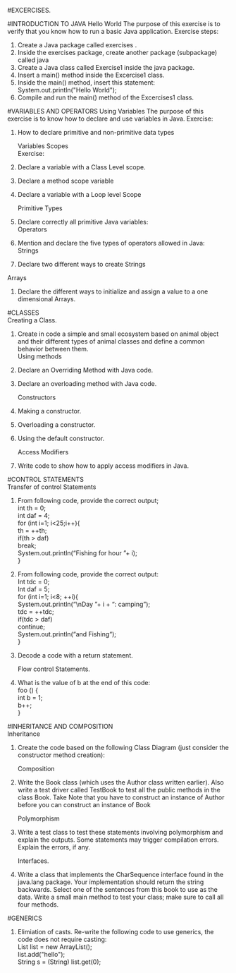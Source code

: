 #EXCERCISES.

#INTRODUCTION TO JAVA
	Hello World
	The purpose of this exercise is to verify that you know how to run a basic Java application. 
Exercise steps: <br/>
1.	Create a Java package called exercises .<br/>
2.	Inside the exercises package, create another package (subpackage) called java<br/>
3.	Create a Java class called Exercise1 inside the java package.<br/>
4.	Insert a main() method inside the Excercise1 class.<br/>
5.	Inside the main() method, insert this statement: <br/>
System.out.println("Hello World"); <br/>
6.	Compile and run the main() method of the Excercises1 class.<br/>



#VARIABLES AND OPERATORS
	Using Variables
	The purpose of this exercise is to know how to declare and use variables in Java.
	Exercise: 
1.	How to declare primitive and non-primitive data types<br/>

	Variables Scopes<br/>
Exercise:<br/>
1. Declare a variable with a Class Level scope.<br/>
2. Declare a method scope variable<br/>
3. Declare a variable with a Loop level Scope<br/>

	Primitive Types
1. Declare correctly all primitive Java variables:<br/>
	Operators<br/>
1. Mention and declare the five types of operators allowed in Java:<br/>
Strings<br/>
1. Declare two different ways to create Strings <br/>

Arrays<br/>
1.	Declare the different ways to initialize and assign a value to a one dimensional Arrays.<br/>




#CLASSES<br/>
	Creating a Class.
1. Create in code a simple and small ecosystem based on animal object and their different types of animal classes and define a common behavior between them.<br/>
	Using methods<br/>
1. Declare an Overriding Method with Java code.<br/>
2. Declare an overloading method with Java code.<br/>

	Constructors<br/>
1. Making a constructor.<br/>
2. Overloading a constructor.<br/>
3. Using the default constructor.<br/>

	Access Modifiers<br/>
1. Write code to show how to apply access modifiers in Java.<br/>






#CONTROL STATEMENTS<br/>
	Transfer of control Statements
1. From following code, provide the correct output;<br/>
int th = 0;<br/>
int daf = 4;<br/>
for (int i=1; i<25;i++){<br/>
	th = ++th;<br/>
	if(th > daf)<br/>
		break;<br/>
	System.out.println(“Fishing for hour ”+ i);<br/>
}<br/>

2. From following code, provide the correct output:<br/>
Int tdc = 0;<br/>
Int daf = 5;<br/>
for (int i=1; i<8; ++i){<br/>
	System.out.println(“\nDay ”+ i + “: camping”);<br/>
	tdc = ++tdc;<br/>
	if(tdc > daf)<br/>
		continue;<br/>
	System.out.println(“and Fishing“);<br/>
}<br/>

2. Decode a code with a return statement.<br/>

	Flow control Statements.<br/>
1. What is the value of b at the end of this code:<br/>
foo () {<br/>
	int b = 1;<br/>
	b++;<br/>
}<br/>







#INHERITANCE AND COMPOSITION<br/>
	Inheritance
1. Create the code based on the following Class Diagram (just consider the constructor method creation):<br/>
 
	Composition<br/>
1. Write the Book class (which uses the Author class written earlier). Also write a test driver called TestBook to test all the public methods in the class Book. Take Note that you have to construct an instance of Author before you can construct an instance of Book<br/>
 
	Polymorphism<br/>
1. Write a test class to test these statements involving polymorphism and explain the outputs. Some statements may trigger compilation errors. Explain the errors, if any.<br/>

	Interfaces.<br/>
1. Write a class that implements the CharSequence interface found in the java.lang package. Your implementation should return the string backwards. Select one of the sentences from this book to use as the data. Write a small main method to test your class; make sure to call all four methods.<br/>




#GENERICS<br/>

1. Elimiation of casts. Re-write the following code to use generics, the code does not require casting:<br/>
List list = new ArrayList();<br/>
list.add("hello");<br/>
String s = (String) list.get(0);<br/>

